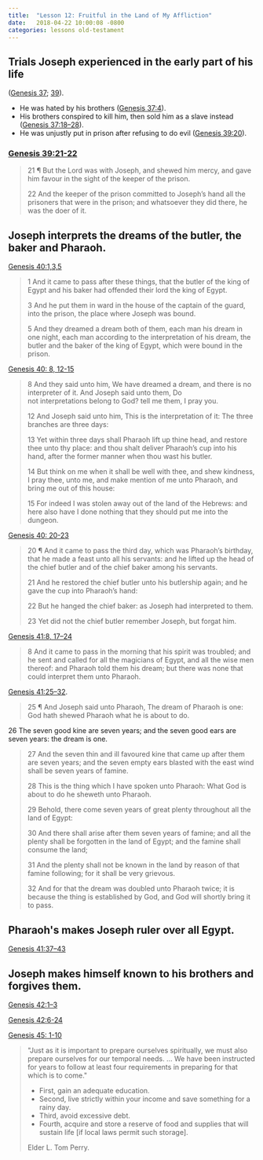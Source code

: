```yaml
---
title:  "Lesson 12: Fruitful in the Land of My Affliction"
date:   2018-04-22 10:00:08 -0800
categories: lessons old-testament
---
```

## Trials Joseph experienced in the early part of his life 
([Genesis 37](https://www.lds.org/scriptures/ot/gen/37?lang=eng); [39](https://www.lds.org/scriptures/ot/gen/39?lang=eng)).
  - He was hated by his brothers ([Genesis 37:4](https://www.lds.org/scriptures/ot/gen/37.4?lang=eng#3)).
  - His brothers conspired to kill him, then sold him as a slave instead ([Genesis 37:18–28](https://www.lds.org/scriptures/ot/gen/37.18-28?lang=eng#17)).
  - He was unjustly put in prison after refusing to do evil ([Genesis 39:20](https://www.lds.org/scriptures/ot/gen/39.20?lang=eng#19)).

### [Genesis 39:21-22](https://www.lds.org/scriptures/ot/gen/39.21-22?lang=eng#19)
>21 ¶ But the Lord was with Joseph, and shewed him mercy, and gave him favour in the sight of the keeper of the prison.
>
>22 And the keeper of the prison committed to Joseph’s hand all the prisoners that were in the prison; and whatsoever they did there, he was the doer of it.

## Joseph interprets the dreams of the butler, the baker and Pharaoh.

[Genesis 40:1,3,5](https://www.lds.org/scriptures/ot/gen/40.1-5?lang=eng#13)

>1 And it came to pass after these things, that the butler of the king of Egypt and his baker had offended their lord the king of Egypt.
>
>3 And he put them in ward in the house of the captain of the guard, into the prison, the place where Joseph was bound.
>
>5 And they dreamed a dream both of them, each man his dream in one night, each man according to the interpretation of his dream, the butler and the baker of the king of Egypt, which were bound in the prison.

[Genesis 40: 8, 12-15](https://www.lds.org/scriptures/ot/gen/40.8-15?lang=eng#13)

>8 And they said unto him, We have dreamed a dream, and there is no interpreter of it. And Joseph said unto them, Do not interpretations belong to God? tell me them, I pray you.
>
>12 And Joseph said unto him, This is the interpretation of it: The three branches are three days:
>
>13 Yet within three days shall Pharaoh lift up thine head, and restore thee unto thy place: and thou shalt deliver Pharaoh’s cup into his hand, after the former manner when thou wast his butler.
>
>14 But think on me when it shall be well with thee, and shew kindness, I pray thee, unto me, and make mention of me unto Pharaoh, and bring me out of this house:
>
>15 For indeed I was stolen away out of the land of the Hebrews: and here also have I done nothing that they should put me into the dungeon.

[Genesis 40: 20-23](https://www.lds.org/scriptures/ot/gen/40.20-23?lang=eng#20)

>20 ¶ And it came to pass the third day, which was Pharaoh’s birthday, that he made a feast unto all his servants: and he lifted up the head of the chief butler and of the chief baker among his servants.
>
>21 And he restored the chief butler unto his butlership again; and he gave the cup into Pharaoh’s hand:
>
>22 But he hanged the chief baker: as Joseph had interpreted to them.
>
>23 Yet did not the chief butler remember Joseph, but forgat him.

[Genesis 41:8, 17–24](https://www.lds.org/scriptures/ot/gen/41.17-24?lang=eng#0)

>8 And it came to pass in the morning that his spirit was troubled; and he sent and called for all the magicians of Egypt, and all the wise men thereof: and Pharaoh told them his dream; but there was none that could interpret them unto Pharaoh.

[Genesis 41:25–32](https://www.lds.org/scriptures/ot/gen/41.25-32?lang=eng#24).

>25 ¶ And Joseph said unto Pharaoh, The dream of Pharaoh is one: God hath shewed Pharaoh what he is about to do.
>
26 The seven good kine are seven years; and the seven good ears are seven years: the dream is one.
>
>27 And the seven thin and ill favoured kine that came up after them are seven years; and the seven empty ears blasted with the east wind shall be seven years of famine.
>
>28 This is the thing which I have spoken unto Pharaoh: What God is about to do he sheweth unto Pharaoh.
>
>29 Behold, there come seven years of great plenty throughout all the land of Egypt:
>
>30 And there shall arise after them seven years of famine; and all the plenty shall be forgotten in the land of Egypt; and the famine shall consume the land;
>
>31 And the plenty shall not be known in the land by reason of that famine following; for it shall be very grievous.
>
>32 And for that the dream was doubled unto Pharaoh twice; it is because the thing is established by God, and God will shortly bring it to pass.

## Pharaoh&#39;s makes Joseph ruler over all Egypt.

[Genesis 41:37–43](https://www.lds.org/scriptures/ot/gen/41.37-43?lang=eng#36)

## Joseph makes himself known to his brothers and forgives them.

  [Genesis 42:1–3](https://www.lds.org/scriptures/ot/gen/42.1-3?lang=eng#0)

  [Genesis 42:6-24](http://www.lds.org/scriptures/ot/gen/42.6-24?lang=eng#5)

[Genesis 45: 1-10](https://www.lds.org/scriptures/ot/gen/45.1-10?lang=eng#primary)

> "Just as it is important to prepare ourselves spiritually, we must also prepare ourselves for our temporal needs. … We have been instructed for years to follow at least four requirements in preparing for that which is to come."
>- First, gain an adequate education.
>- Second, live strictly within your income and save something for a rainy day.
>- Third, avoid excessive debt.
>- Fourth, acquire and store a reserve of food and supplies that will sustain life [if local laws permit such storage].
>
> Elder L. Tom Perry. 
>


